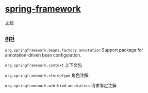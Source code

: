 # [spring-framework](https://spring.io/projects/spring-framework)

[文档](https://docs.spring.io/spring-framework/docs/current/reference/html/)

## [api](https://docs.spring.io/spring-framework/docs/current/javadoc-api/)

`org.springframework.beans.factory.annotation` Support package for annotation-driven bean configuration.

`org.springframework.context` 上下文包

`org.springframework.stereotype` 角色注解

`org.springframework.web.bind.annotation` 请求绑定注解
